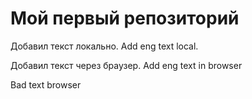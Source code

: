 ﻿# Мой первый репозиторий 

Добавил текст локально.
Add eng text local.

Добавил текст через браузер. Add eng text in browser

Bad text browser
